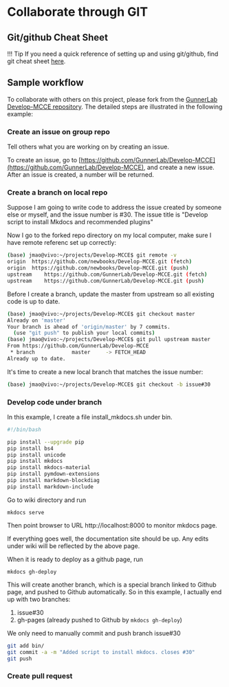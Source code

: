 # Collaborate through GIT

## Git/github Cheat Sheet

!!! Tip
    If you need a quick reference of setting up and using git/github, find git cheat sheet [here](https://github.com/newbooks/Develop-MCCE/raw/master/doc/gitcards.pdf).

## Sample workflow

To collaborate with others on this project, please fork from the [GunnerLab Develop-MCCE repository](https://github.com/GunnerLab/Develop-MCCE). The detailed steps are illustrated in the following example:

### Create an issue on group repo
Tell others what you are working on by creating an issue.

To create an issue, go to [https://github.com/GunnerLab/Develop-MCCE](https://github.com/GunnerLab/Develop-MCCE), and create a new issue. After an issue is created, a number will be returned.

### Create a branch on local repo
Suppose I am going to write code to address the issue created by someone else or myself, and the issue number is #30. The issue title is "Develop script to install Mkdocs and recommended plugins"

Now I go to the forked repo directory on my local computer, make sure I have remote referenc set up correctly:
```bash
(base) jmao@vivo:~/projects/Develop-MCCE$ git remote -v
origin	https://github.com/newbooks/Develop-MCCE.git (fetch)
origin	https://github.com/newbooks/Develop-MCCE.git (push)
upstream	https://github.com/GunnerLab/Develop-MCCE.git (fetch)
upstream	https://github.com/GunnerLab/Develop-MCCE.git (push)
```

Before I create a branch, update the master from upstream so all existing code is up to date.
```bash
(base) jmao@vivo:~/projects/Develop-MCCE$ git checkout master
Already on 'master'
Your branch is ahead of 'origin/master' by 7 commits.
  (use "git push" to publish your local commits)
(base) jmao@vivo:~/projects/Develop-MCCE$ git pull upstream master
From https://github.com/GunnerLab/Develop-MCCE
 * branch            master     -> FETCH_HEAD
Already up to date.
``` 

It's time to create a new local branch that matches the issue number:
```bash
(base) jmao@vivo:~/projects/Develop-MCCE$ git checkout -b issue#30
```

### Develop code under branch
In this example, I create a file install_mkdocs.sh under bin.
``` bash
#!/bin/bash

pip install --upgrade pip
pip install bs4
pip install unicode
pip install mkdocs
pip install mkdocs-material
pip install pymdown-extensions
pip install markdown-blockdiag
pip install markdown-include
```

Go to wiki directory and run
```
mkdocs serve
```
Then point browser to URL http://localhost:8000 to monitor mkdocs page.

If everything goes well, the documentation site should be up. Any edits under wiki will be reflected by the above page.

When it is ready to deploy as a github page, run
```
mkdocs gh-deploy
```

This will create another branch, which is a special branch linked to Github page, and pushed to Github automatically. So in this example, I actually end up with two branches:

   1. issue#30
   2. gh-pages   (already pushed to Github by ```mkdocs gh-deploy```)
  
We only need to manually commit and push branch issue#30
```bash
git add bin/
git commit -a -m "Added script to install mkdocs. closes #30"
git push
```
 

### Create pull request 

